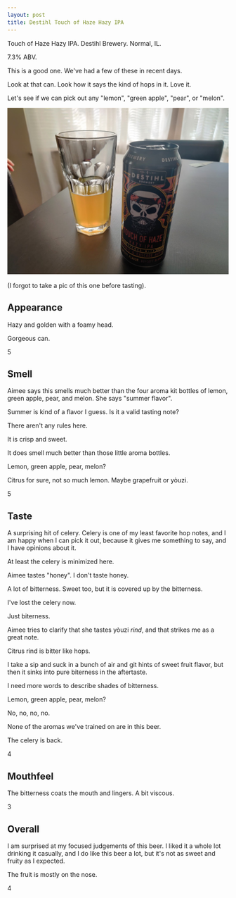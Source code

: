 ```yaml
---
layout: post
title: Destihl Touch of Haze Hazy IPA
---
```

Touch of Haze Hazy IPA.
Destihl Brewery.
Normal, IL.

7.3% ABV.

This is a good one.
We've had a few of these in recent days.

Look at that can.
Look how it says the kind of hops in it.
Love it.

Let's see if we can pick out any "lemon", "green apple", "pear", or "melon".

<img class="beer-photo" src="/beer/images/2021-04-27-destihl-touch-of-haze-hazy-ipa.jpg"/>

(I forgot to take a pic of this one before tasting).

## Appearance

Hazy and golden with a foamy head.

Gorgeous can.

5


## Smell

Aimee says this smells much better than the four aroma kit bottles of lemon, green apple, pear, and melon.
She says "summer flavor".

Summer is kind of a flavor I guess.
Is it a valid tasting note?

There aren't any rules here.

It is crisp and sweet.

It does smell much better than those little aroma bottles.

Lemon, green apple, pear, melon?

Citrus for sure, not so much lemon.
Maybe grapefruit or yòuzi.

5


## Taste

A surprising hit of celery.
Celery is one of my least favorite hop notes,
and I am happy when I can pick it out,
because it gives me something to say,
and I have opinions about it.

At least the celery is minimized here.

Aimee tastes "honey".
I don't taste honey.

A lot of bitterness.
Sweet too, but it is covered up by the bitterness.

I've lost the celery now.

Just biterness.

Aimee tries to clarify that she tastes yòuzi _rind_,
and that strikes me as a great note.

Citrus rind is bitter like hops.

I take a sip and suck in a bunch of air and git hints of sweet fruit flavor,
but then it sinks into pure biterness in the aftertaste.

I need more words to describe shades of bitterness.

Lemon, green apple, pear, melon?

No, no, no, no.

None of the aromas we've trained on are in this beer.

The celery is back.

4


## Mouthfeel

The bitterness coats the mouth and lingers.
A bit viscous.

3


## Overall

I am surprised at my focused judgements of this beer.
I liked it a whole lot drinking it casually,
and I do like this beer a lot,
but it's not as sweet and fruity as I expected.

The fruit is mostly on the nose.

4